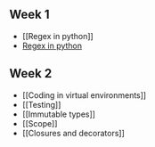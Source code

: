 ## Week 1
- [[Regex in python]]
- [Regex in python](Regex%20in%20python.md)

## Week 2
- [[Coding in virtual environments]]
- [[Testing]]
- [[Immutable types]]
- [[Scope]]
- [[Closures and decorators]]

